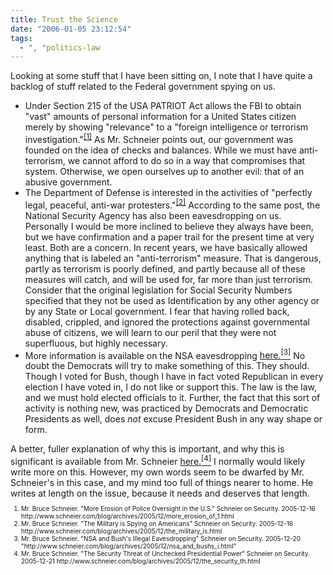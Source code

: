 ```yaml
---
title: Trust the Science
date: "2006-01-05 23:12:54"
tags:
  - ", "politics-law
---
```

Looking at some stuff that I have been sitting on, I note that I have quite a backlog of stuff related to the Federal government spying on us.
<ul>
	<li>Under Section 215 of the USA PATRIOT Act allows the FBI to obtain "vast" amounts of personal information for a United States citizen merely by showing "relevance" to a "foreign intelligence or terrorism investigation."<sup><a title="More Erosion of Police Oversight in the U.S." href="http://www.schneier.com/blog/archives/2005/12/more_erosion_of_1.html">[1]</a></sup> As Mr. Schneier points out, our government was founded on the idea of checks and balances. While we must have anti-terrorism, we cannot afford to do so in a way that compromises that system. Otherwise, we open ourselves up to another evil: that of an abusive government.</li>
	<li>The Department of Defense is interested in the activities of "perfectly legal, peaceful, anti-war protesters."<sup><a title="The Military is Spying on Americans" href="http://www.schneier.com/blog/archives/2005/12/the_military_is.html">[2]</a></sup> According to the same post, the National Security Agency has also been eavesdropping on us. Personally I would be more inclined to believe they always have been, but we have confirmation and a paper trail for the present time at very least. Both are a concern. In recent years, we have basically allowed anything that is labeled an "anti-terrorism" measure. That is dangerous, partly as terrorism is poorly defined, and partly because all of these measures will catch, and will be used for, far more than just terrorism. Consider that the original legislation for Social Security Numbers specified that they not be used as Identification by any other agency or by any State or Local government. I fear that having rolled back, disabled, crippled, and ignored the protections against governmental abuse of citizens, we will learn to our peril that they were not superfluous, but highly necessary.</li>
	<li>More information is available on the NSA eavesdropping <a title="NSA and Bush's Illegal Eavesdropping" href="http://www.schneier.com/blog/archives/2005/12/nsa_and_bushs_i.html">here.<sup>[3]</sup></a> No doubt the Democrats will try to make something of this. They should. Though I voted for Bush, though I have in fact voted Republican in every election I have voted in, I do not like or support this. The law is the law, and we must hold elected officials to it. Further, the fact that this sort of activity is nothing new, was practiced by Democrats and Democratic Presidents as well, does <em>not</em> excuse President Bush in any way shape or form.</li>
</ul>
A better, fuller explanation of why this is important, and why this is significant is available from Mr. Schneier <a title="The Security Threat of Unchecked Presidential Power" href="http://www.schneier.com/blog/archives/2005/12/the_security_th.html">here.<sup>[4]</sup></a> I normally would likely write more on this. However, my own words seem to be dwarfed by Mr. Schneier's in this case, and my mind too full of things nearer to home. He writes at length on the issue, because it needs and deserves that length.

<font size="-2">
<ol>
	<li><font size="-2">Mr. Bruce Schneier. "More Erosion of Police Oversight in the U.S." Schneier on Security. 2005-12-16 http://www.schneier.com/blog/archives/2005/12/more_erosion_of_1.html</font></li>
	<li><font size="-2">Mr. Bruce Schneier. "The Military is Spying on Americans" Schneier on Security. 2005-12-16 http://www.schneier.com/blog/archives/2005/12/the_military_is.html</font></li>
	<li><font size="-2"> Mr. Bruce Schneier. "NSA and Bush's Illegal Eavesdropping" Schneier on Security. 2005-12-20 "http://www.schneier.com/blog/archives/2005/12/nsa_and_bushs_i.html"</font></li>
	<li><font size="-2">Mr. Bruce Schneier. "The Security Threat of Unchecked Presidential Power" Schneier on Security. 2005-12-21 http://www.schneier.com/blog/archives/2005/12/the_security_th.html </font></li>
</ol>
</font>

